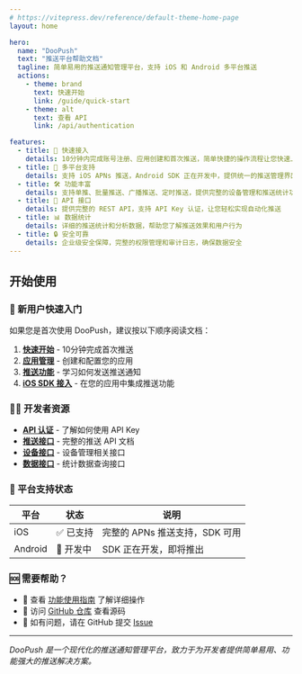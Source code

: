 ```yaml
---
# https://vitepress.dev/reference/default-theme-home-page
layout: home

hero:
  name: "DooPush"
  text: "推送平台帮助文档"
  tagline: 简单易用的推送通知管理平台，支持 iOS 和 Android 多平台推送
  actions:
    - theme: brand
      text: 快速开始
      link: /guide/quick-start
    - theme: alt
      text: 查看 API
      link: /api/authentication

features:
  - title: 🚀 快速接入
    details: 10分钟内完成账号注册、应用创建和首次推送，简单快捷的操作流程让您快速上手
  - title: 📱 多平台支持
    details: 支持 iOS APNs 推送，Android SDK 正在开发中，提供统一的推送管理界面
  - title: 🛠 功能丰富
    details: 支持单推、批量推送、广播推送、定时推送，提供完整的设备管理和推送统计功能
  - title: 🔑 API 接口
    details: 提供完整的 REST API，支持 API Key 认证，让您轻松实现自动化推送
  - title: 📊 数据统计
    details: 详细的推送统计和分析数据，帮助您了解推送效果和用户行为
  - title: 🔒 安全可靠
    details: 企业级安全保障，完整的权限管理和审计日志，确保数据安全
---
```


## 开始使用

### 🎯 新用户快速入门

如果您是首次使用 DooPush，建议按以下顺序阅读文档：

1. [**快速开始**](/guide/quick-start) - 10分钟完成首次推送
2. [**应用管理**](/guide/apps) - 创建和配置您的应用
3. [**推送功能**](/guide/push) - 学习如何发送推送通知
4. [**iOS SDK 接入**](/sdk/ios-integration) - 在您的应用中集成推送功能

### 👨‍💻 开发者资源

- [**API 认证**](/api/authentication) - 了解如何使用 API Key
- [**推送接口**](/api/push-apis) - 完整的推送 API 文档
- [**设备接口**](/api/device-apis) - 设备管理相关接口
- [**数据接口**](/api/data-apis) - 统计数据查询接口

### 📱 平台支持状态

| 平台 | 状态 | 说明 |
|------|------|------|
| iOS | ✅ 已支持 | 完整的 APNs 推送支持，SDK 可用 |
| Android | 🚧 开发中 | SDK 正在开发，即将推出 |

### 🆘 需要帮助？

- 📖 查看 [功能使用指南](/guide/console) 了解详细操作
- 🔗 访问 [GitHub 仓库](https://github.com/doopush/doopush) 查看源码
- 💬 如有问题，请在 GitHub 提交 [Issue](https://github.com/doopush/doopush/issues)

---

*DooPush 是一个现代化的推送通知管理平台，致力于为开发者提供简单易用、功能强大的推送解决方案。*
